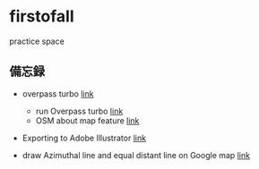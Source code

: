 # firstofall
practice space


## 備忘録

* overpass turbo
[link](http://wiki.openstreetmap.org/wiki/Overpass_turbo)
  * run Overpass turbo
  [link](http://overpass-turbo.eu/)
  * OSM about map feature
  [link](http://wiki.openstreetmap.org/wiki/Map_Features#Natural)

* Exporting to Adobe Illustrator
 [link](http://wiki.openstreetmap.org/wiki/Exporting_to_Adobe_Illustrator)

* draw Azimuthal line and equal distant line on Google map
 [link](http://user.numazu-ct.ac.jp/~tsato/webmap/sphere/concentric/)

